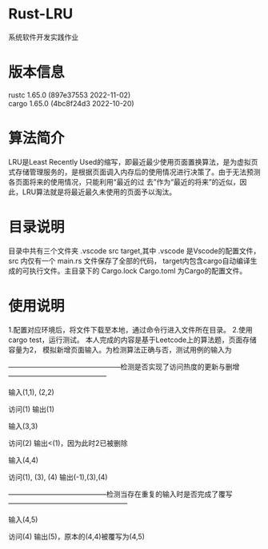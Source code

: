 # Rust-LRU
系统软件开发实践作业

# 版本信息
rustc 1.65.0  (897e37553 2022-11-02)  
cargo 1.65.0  (4bc8f24d3 2022-10-20)

# 算法简介
LRU是Least Recently Used的缩写，即最近最少使用页面置换算法，是为虚拟页式存储管理服务的，是根据页面调入内存后的使用情况进行决策了。由于无法预测各页面将来的使用情况，只能利用“最近的过
去”作为“最近的将来”的近似，因此，LRU算法就是将最近最久未使用的页面予以淘汰。

# 目录说明
目录中共有三个文件夹  .vscode  src  target,其中 .vscode  是Vscode的配置文件，src 内仅有一个 main.rs 文件保存了全部的代码， target内包含cargo自动编译生成的可执行文件。主目录下的 Cargo.lock  Cargo.toml 为Cargo的配置文件。
  
  # 使用说明
  1.配置对应环境后，将文件下载至本地，通过命令行进入文件所在目录。
  2.使用cargo test，运行测试。
  本人完成的内容是基于Leetcode上的算法题，页面存储容量为2， <key-value>模拟新增页面输入。为检测算法正确与否，测试用例的输入为
  
  ————————————————检测是否实现了访问热度的更新与删增——————————————
  
  输入(1,1), (2,2)  
  
  访问(1)               输出(1)
  
  输入(3,3) 
  
  访问(2)               输出<(1)，因为此时2已被删除
                                       
  输入(4,4)
                                       
  访问(1), (3), (4)     输出(-1),(3),(4)
  
  ——————————————检测当存在重复的输入时是否完成了覆写—————————————————
                                       
  输入(4,5)
                                       
  访问(4)               输出(5)，原本的(4,4)被覆写为(4,5)
  

